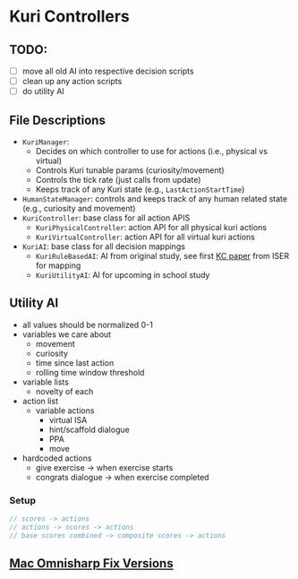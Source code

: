 # Kuri Controllers

## TODO:
- [ ] move all old AI into respective decision scripts
- [ ] clean up any action scripts
- [ ] do utility AI

## File Descriptions
- `KuriManager`: 
  - Decides on which controller to use for actions (i.e., physical vs virtual)
  - Controls Kuri tunable params (curiosity/movement)
  - Controls the tick rate (just calls from update)
  - Keeps track of any Kuri state (e.g., `LastActionStartTime`)
- `HumanStateManager`: controls and keeps track of any human related state (e.g., curiosity and movement)
- `KuriController`: base class for all action APIS
  - `KuriPhysicalController`: action API for all physical kuri actions
  - `KuriVirtualController`: action API for all virtual kuri actions
- `KuriAI`: base class for all decision mappings
  - `KuriRuleBasedAI`: AI from original study, see first [KC paper](https://tgroechel.github.io/publications/kc.pdf) from ISER for mapping
  - `KuriUtilityAI`: AI for upcoming in school study

## Utility AI
- all values should be normalized 0-1
- variables we care about
  - movement
  - curiosity
  -  time since last action
  -  rolling time window threshold
- variable lists
  - novelty of each
- action list
  - variable actions
    - virtual ISA
    - hint/scaffold dialogue
    - PPA
    - move
- hardcoded actions
  - give exercise -> when exercise starts
  - congrats dialogue  -> when exercise completed

### Setup
```C#
// scores -> actions
// actions -> scores -> actions
// base scores combined -> composite scores -> actions
```

## [Mac Omnisharp Fix Versions](https://forum.unity.com/threads/psa-if-your-vs-code-c-extension-stopped-working.841255/page-3)